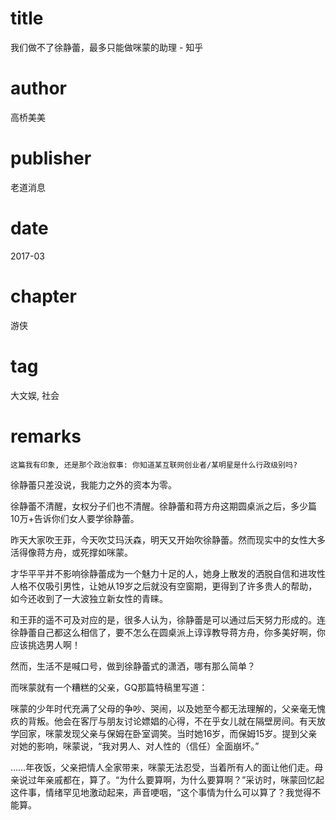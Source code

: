 # title
我们做不了徐静蕾，最多只能做咪蒙的助理 - 知乎

# author
高桥美美

# publisher
老道消息

# date
2017-03

# chapter
游侠

# tag
大文娱, 社会

# remarks
`这篇我有印象, 还是那个政治叙事: 你知道某互联网创业者/某明星是什么行政级别吗?`

徐静蕾只差没说，我能力之外的资本为零。

徐静蕾不清醒，女权分子们也不清醒。徐静蕾和蒋方舟这期圆桌派之后，多少篇10万+告诉你们女人要学徐静蕾。

昨天大家吹王菲，今天吹艾玛沃森，明天又开始吹徐静蕾。然而现实中的女性大多活得像蒋方舟，或死撑如咪蒙。

才华平平并不影响徐静蕾成为一个魅力十足的人，她身上散发的洒脱自信和进攻性人格不仅吸引男性，让她从19岁之后就没有空窗期，更得到了许多贵人的帮助，如今还收到了一大波独立新女性的青睐。

和王菲的遥不可及对应的是，很多人认为，徐静蕾是可以通过后天努力形成的。连徐静蕾自己都这么相信了，要不怎么在圆桌派上谆谆教导蒋方舟，你多美好啊，你应该挑选男人啊！

然而，生活不是喊口号，做到徐静蕾式的潇洒，哪有那么简单？

而咪蒙就有一个糟糕的父亲，GQ那篇特稿里写道：

咪蒙的少年时代充满了父母的争吵、哭闹，以及她至今都无法理解的，父亲毫无愧疚的背叛。他会在客厅与朋友讨论嫖娼的心得，不在乎女儿就在隔壁房间。有天放学回家，咪蒙发现父亲与保姆在卧室调笑。当时她16岁，而保姆15岁。提到父亲对她的影响，咪蒙说，“我对男人、对人性的（信任）全面崩坏。”

……年夜饭，父亲把情人全家带来，咪蒙无法忍受，当着所有人的面让他们走。母亲说过年亲戚都在，算了。“为什么要算啊，为什么要算啊？”采访时，咪蒙回忆起这件事，情绪罕见地激动起来，声音哽咽，“这个事情为什么可以算了？我觉得不能算。